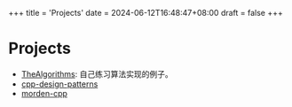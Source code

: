 +++
title = 'Projects'
date = 2024-06-12T16:48:47+08:00
draft = false
+++

# Projects

-   [TheAlgorithms](https://github.com/JohanChane/TheAlgorithms): 自己练习算法实现的例子。
-   [cpp-design-patterns](https://github.com/JohanChane/cpp-design-patterns)
-   [morden-cpp](https://github.com/JohanChane/morden-cpp)
